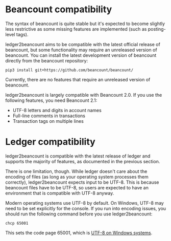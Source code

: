 # Beancount compatibility

The syntax of beancount is quite stable but it's expected to become
slightly less restrictive as some missing features are implemented (such
as posting-level tags).

ledger2beancount aims to be compatible with the latest official release
of beancount, but some functionality may require an unreleased version of
beancount.  You can install the latest development version of beancount
directly from the beancount repository:

```shell
pip3 install git+https://github.com/beancount/beancount/
```

Currently, there are no features that require an unreleased version of
beancount.

ledger2beancount is largely compatible with Beancount 2.0.  If you
use the following features, you need Beancount 2.1:

* UTF-8 letters and digits in account names
* Full-line comments in transactions
* Transaction tags on multiple lines

# Ledger compatibility

ledger2beancount is compatible with the latest release of ledger and
supports the majority of features, as documented in the previous
section.

There is one limitation, though.  While ledger doesn't care about the
encoding of files (as long as your operating system processes them
correctly), ledger2beancount expects input to be UTF-8.  This is
because beancount files have to be UTF-8, so users are expected to
have an environment that is compatible with UTF-8 anyway.

Modern operating systems use UTF-8 by default.  On Windows, UTF-8
may need to be set explicitly for the console.  If you run into
encoding issues, you should run the following command before you
use ledger2beancount:

```shell
chcp 65001
```

This sets the code page 65001, which is [UTF-8 on Windows
systems](https://docs.microsoft.com/en-us/windows/win32/intl/code-page-identifiers).

